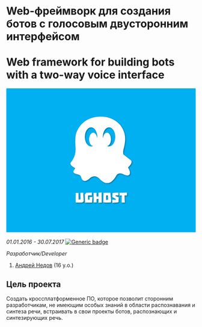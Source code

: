 # Web-фреймворк для создания ботов с голосовым двусторонним интерфейсом <br/><br/>  Web framework for building bots with a two-way voice interface
<img src="/imgs/im1.png" width="600"/>

*01.01.2016 - 30.07.2017*  [![Generic badge](https://img.shields.io/badge/Status-Closed-red.svg)](https://shields.io/)<br/>

*Разработчик/Developer*
1. [Андрей Недов](https://github.com/Andrey-Nedov-is-a-human) (16 y.o.)

## Цель проекта

Создать кроссплатформенное ПО, которое позволит сторонним разработчикам, не имеющим особых знаний в области распознавания и синтеза речи, встраивать в свои проекты ботов, 
распознающих и синтезирующих речь. 
